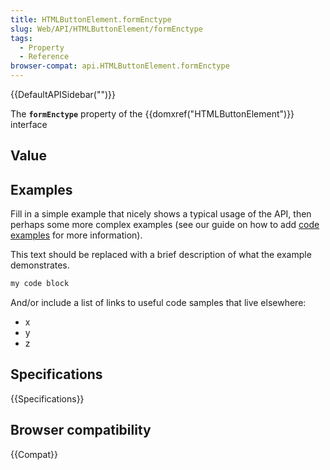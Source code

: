 ```yaml
---
title: HTMLButtonElement.formEnctype
slug: Web/API/HTMLButtonElement/formEnctype
tags:
  - Property
  - Reference
browser-compat: api.HTMLButtonElement.formEnctype
---
```

{{DefaultAPISidebar("")}}

The **`formEnctype`** property of the {{domxref("HTMLButtonElement")}} interface 

## Value



## Examples

Fill in a simple example that nicely shows a typical usage of the API, then perhaps some more complex examples (see our guide on how to add [code examples](/en-US/docs/MDN/Contribute/Structures/Code_examples) for more information).

This text should be replaced with a brief description of what the example demonstrates.

```js
my code block
```

And/or include a list of links to useful code samples that live elsewhere:

*   x
*   y
*   z

## Specifications

{{Specifications}}

## Browser compatibility

{{Compat}}


